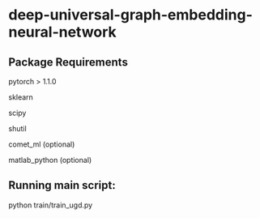 # deep-universal-graph-embedding-neural-network

## Package Requirements

pytorch > 1.1.0

sklearn 

scipy 

shutil

comet_ml (optional)

matlab_python (optional)

## Running main script:

python train/train_ugd.py


